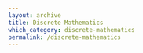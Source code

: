 ```yaml
---
layout: archive
title: Discrete Mathematics
which_category: discrete-mathematics
permalink: /discrete-mathematics
---
```

